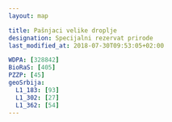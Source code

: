 ```yaml
---
layout: map

title: Pašnjaci velike droplje
designation: Specijalni rezervat prirode
last_modified_at: 2018-07-30T09:53:05+02:00

WDPA: [328842]
BioRaS: [405]
PZZP: [45]
geoSrbija:
  L1_183: [93]
  L1_302: [27]
  L1_362: [54]
---
```

